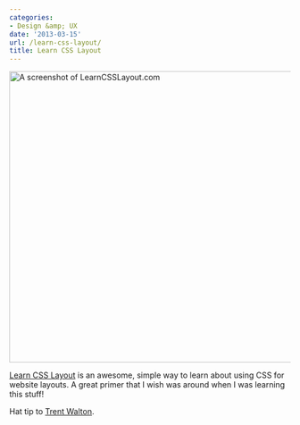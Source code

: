 ```yaml
---
categories:
- Design &amp; UX
date: '2013-03-15'
url: /learn-css-layout/
title: Learn CSS Layout
---
```


<img src="https://gomakethings.com/wp-content/uploads/2013/03/learn-css-layout.png" alt="A screenshot of LearnCSSLayout.com" width="560" height="522" class="aligncenter size-full wp-image-4325" />

<a href="http://learnlayout.com/">Learn CSS Layout</a> is an awesome, simple way to learn about using CSS for website layouts. A great primer that I wish was around when I was learning this stuff!

Hat tip to <a href="http://trentwalton.com">Trent Walton</a>.